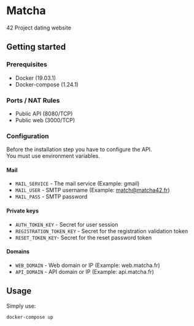# Matcha

42 Project dating website

## Getting started

### Prerequisites

* Docker (19.03.1)
* Docker-compose (1.24.1)

### Ports / NAT Rules

* Public API (8080/TCP)
* Public web (3000/TCP)

### Configuration

Before the installation step you have to configure the API.  
You must use environment variables.

#### Mail

* `MAIL_SERVICE` - The mail service (Example: gmail)
* `MAIL_USER` - SMTP username (Example: match@matcha42.fr)
* `MAIL_PASS` - SMTP password

#### Private keys

* `AUTH_TOKEN_KEY` - Secret for user session
* `REGISTRATION_TOKEN_KEY` - Secret for the registration validation token
* `RESET_TOKEN_KEY`- Secret for the reset password token

#### Domains

* `WEB_DOMAIN` - Web domain or IP (Example: web.matcha.fr)
* `API_DOMAIN` - API domain or IP (Example: api.matcha.fr)


## Usage
Simply use:

```
docker-compose up
```
